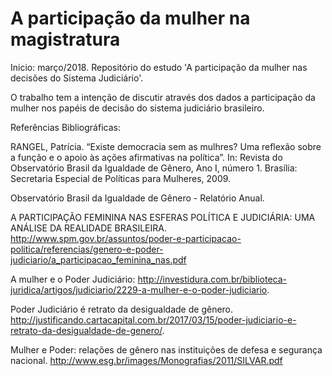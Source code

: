 # A participação da mulher na magistratura

Inicio: março/2018.
Repositório do estudo 'A participação da mulher nas decisões do Sistema Judiciário'. 

O trabalho tem a intenção de discutir através dos dados a participação da mulher nos papéis de decisão do sistema judiciário brasileiro.


Referências Bibliográficas:

RANGEL, Patrícia. “Existe democracia sem as mulhres? Uma reflexão sobre a função e o apoio às ações afirmativas na política”. In: Revista do Observatório Brasil da Igualdade de Gênero, Ano I, número 1. Brasília: Secretaria Especial de Políticas para Mulheres, 2009.

Observatório Brasil da Igualdade de Gênero - Relatório Anual.

A PARTICIPAÇÃO FEMININA NAS ESFERAS POLÍTICA E JUDICIÁRIA: UMA ANÁLISE DA REALIDADE BRASILEIRA. http://www.spm.gov.br/assuntos/poder-e-participacao-politica/referencias/genero-e-poder-judiciario/a_participacao_feminina_nas.pdf

A mulher e o Poder Judiciário: http://investidura.com.br/biblioteca-juridica/artigos/judiciario/2229-a-mulher-e-o-poder-judiciario.

Poder Judiciário é retrato da desigualdade de gênero. http://justificando.cartacapital.com.br/2017/03/15/poder-judiciario-e-retrato-da-desigualdade-de-genero/.

Mulher e Poder: relações de gênero nas instituições de defesa e segurança nacional. http://www.esg.br/images/Monografias/2011/SILVAR.pdf


